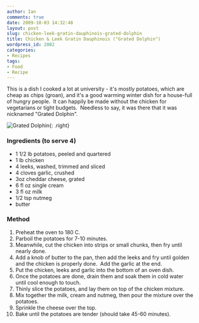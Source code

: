 ```yaml
---
author: Ian
comments: true
date: 2009-10-03 14:32:48
layout: post
slug: chicken-leek-gratin-dauphinois-grated-dolphin
title: Chicken & Leek Gratin Dauphinois ("Grated Dolphin")
wordpress_id: 2082
categories:
- Recipes
tags:
- Food
- Recipe
---
```


This is a dish I cooked a lot at university - it's mostly potatoes, which are cheap as chips (groan), and it's a good warming winter dish for a house-full of hungry people.  It can happily be made without the chicken for vegetarians or tight budgets.  Needless to say, it was there that it was nicknamed "Grated Dolphin".

![Grated Dolphin](https://files.ianrenton.com/sites/recipes/grated-dolphin-300x225.jpg){: .right}

### Ingredients (to serve 4)

  * 1 1/2 lb potatoes, peeled and quartered
  * 1 lb chicken
  * 4 leeks, washed, trimmed and sliced
  * 4 cloves garlic, crushed
  * 3oz cheddar cheese, grated
  * 6 fl oz single cream
  * 3 fl oz milk
  * 1/2 tsp nutmeg
  * butter

### Method
	
  1. Preheat the oven to 180 C.
  2. Parboil the potatoes for 7-10 minutes.
  3. Meanwhile, cut the chicken into strips or small chunks, then fry until nearly done.
  4. Add a knob of butter to the pan, then add the leeks and fry until golden and the chicken is properly done.  Add the garlic at the end.
  5. Put the chicken, leeks and garlic into the bottom of an oven dish.
  6. Once the potatoes are done, drain them and soak them in cold water until cool enough to touch.
  7. Thinly slice the potatoes, and lay them on top of the chicken mixture.
  8. Mix together the milk, cream and nutmeg, then pour the mixture over the potatoes.
  9. Sprinkle the cheese over the top.
  10. Bake until the potatoes are tender (should take 45-60 minutes).
